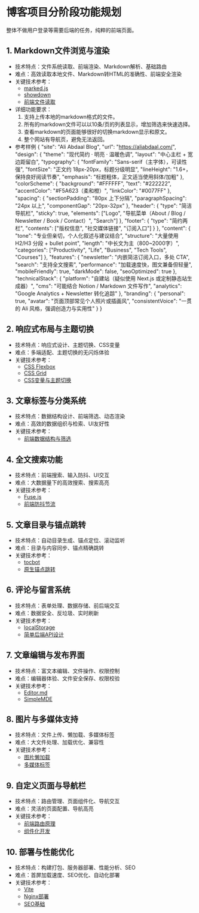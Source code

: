 # 博客项目分阶段功能规划

整体不做用户登录等需要后端的任务，纯粹的前端页面。

## 1. Markdown文件浏览与渲染
- 技术特点：文件系统读取、前端渲染、Markdown解析、基础路由
- 难点：高效读取本地文件、Markdown转HTML的准确性、前端安全渲染
- 关键技术参考：
  - [marked.js](https://github.com/markedjs/marked)
  - [showdown](https://github.com/showdownjs/showdown)
  - [前端文件读取](https://developer.mozilla.org/zh-CN/docs/Web/API/FileReader)
- 详细功能要求：
  1. 支持上传本地的markdown格式的文件。
  2. 所有的markdown文件可以以10条/页的列表显示，增加筛选来快速选择。
  3. 查看markdown的页面能够很好的切换markdown显示和原文。
  4. 整个网站有导航页，避免无法返回。
- 参考样例
{
  "site": "Ali Abdaal Blog",
  "url": "https://aliabdaal.com/",
  "design": {
    "theme": "现代简约 · 明亮 · 温暖色调",
    "layout": "中心主栏 + 宽边距留白",
    "typography": {
      "fontFamily": "Sans-serif（主字体），可读性强",
      "fontSize": "正文约 18px-20px，标题分级明显",
      "lineHeight": "1.6+，保持良好阅读节奏",
      "emphasis": "标题粗体，正文适当使用斜体/加粗"
    },
    "colorScheme": {
      "background": "#FFFFFF",
      "text": "#222222",
      "accentColor": "#F5A623（柔和橙）",
      "linkColor": "#0077FF"
    },
    "spacing": {
      "sectionPadding": "80px 上下分隔",
      "paragraphSpacing": "24px 以上",
      "componentGap": "20px-32px"
    },
    "header": {
      "type": "简洁导航栏",
      "sticky": true,
      "elements": ["Logo", "导航菜单（About / Blog / Newsletter / Book / Contact）", "Search"]
    },
    "footer": {
      "type": "简约两栏",
      "contents": ["版权信息", "社交媒体链接", "订阅入口"]
    }
  },
  "content": {
    "tone": "专业但亲切，个人化叙述与建议结合",
    "structure": "大量使用 H2/H3 分段 + bullet point",
    "length": "中长文为主（800~2000字）",
    "categories": ["Productivity", "Life", "Business", "Tech Tools", "Courses"]
  },
  "features": {
    "newsletter": "内嵌简洁订阅入口，多处 CTA",
    "search": "支持全文搜索",
    "performance": "加载速度快，图文兼备但轻量",
    "mobileFriendly": true,
    "darkMode": false,
    "seoOptimized": true
  },
  "technicalStack": {
    "platform": "自建站（疑似使用 Next.js 或定制静态站生成器）",
    "cms": "可能结合 Notion / Markdown 文件写作",
    "analytics": "Google Analytics + Newsletter 转化追踪"
  },
  "branding": {
    "personal": true,
    "avatar": "页面顶部常见个人照片或插画风",
    "consistentVoice": "一贯的 Ali 风格，强调创造力与实用性"
  }
}


## 2. 响应式布局与主题切换
- 技术特点：响应式设计、主题切换、CSS变量
- 难点：多端适配、主题切换的无闪烁体验
- 关键技术参考：
  - [CSS Flexbox](https://css-tricks.com/snippets/css/a-guide-to-flexbox/)
  - [CSS Grid](https://css-tricks.com/snippets/css/complete-guide-grid/)
  - [CSS变量与主题切换](https://css-tricks.com/a-complete-guide-to-dark-mode-on-the-web/)

## 3. 文章标签与分类系统
- 技术特点：数据结构设计、前端筛选、动态渲染
- 难点：高效的数据组织与检索、UI友好性
- 关键技术参考：
  - [前端数据结构与筛选](https://developer.mozilla.org/zh-CN/docs/Web/JavaScript/Reference/Global_Objects/Array/filter)

## 4. 全文搜索功能
- 技术特点：前端搜索、输入防抖、UI交互
- 难点：大数据量下的高效搜索、搜索高亮
- 关键技术参考：
  - [Fuse.js](https://fusejs.io/)
  - [前端防抖节流](https://juejin.cn/post/6844904094281234440)

## 5. 文章目录与锚点跳转
- 技术特点：自动目录生成、锚点定位、滚动监听
- 难点：目录与内容同步、锚点精确跳转
- 关键技术参考：
  - [tocbot](https://tscanlin.github.io/tocbot/)
  - [原生锚点跳转](https://developer.mozilla.org/zh-CN/docs/Web/HTML/Element/a#%E9%94%9A%E7%82%B9)

## 6. 评论与留言系统
- 技术特点：表单处理、数据存储、前后端交互
- 难点：数据安全、反垃圾、实时刷新
- 关键技术参考：
  - [localStorage](https://developer.mozilla.org/zh-CN/docs/Web/API/Window/localStorage)
  - [简单后端API设计](https://expressjs.com/zh-cn/)

## 7. 文章编辑与发布界面
- 技术特点：富文本编辑、文件操作、权限控制
- 难点：编辑器体验、文件安全保存、权限校验
- 关键技术参考：
  - [Editor.md](https://pandao.github.io/editor.md/)
  - [SimpleMDE](https://simplemde.com/)

## 8. 图片与多媒体支持
- 技术特点：文件上传、懒加载、多媒体标签
- 难点：大文件处理、加载优化、兼容性
- 关键技术参考：
  - [图片懒加载](https://developer.mozilla.org/zh-CN/docs/Web/API/Intersection_Observer_API)
  - [多媒体标签](https://developer.mozilla.org/zh-CN/docs/Web/HTML/Element/video)

## 9. 自定义页面与导航栏
- 技术特点：路由管理、页面组件化、导航交互
- 难点：灵活的页面配置、导航高亮
- 关键技术参考：
  - [前端路由原理](https://juejin.cn/post/6844904094281234440)
  - [组件化开发](https://cn.vuejs.org/guide/introduction.html)

## 10. 部署与性能优化
- 技术特点：构建打包、服务器部署、性能分析、SEO
- 难点：首屏加载速度、SEO优化、自动化部署
- 关键技术参考：
  - [Vite](https://vitejs.dev/)
  - [Nginx部署](https://www.nginx.com/resources/wiki/)
  - [SEO基础](https://developers.google.com/search/docs/fundamentals/seo-starter-guide?hl=zh-cn)
